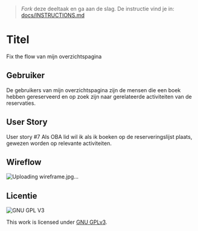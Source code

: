 > _Fork_ deze deeltaak en ga aan de slag. De instructie vind je in: [docs/INSTRUCTIONS.md](docs/INSTRUCTIONS.md)

# Titel
Fix the flow van mijn overzichtspagina

## Gebruiker
De gebruikers van mijn overzichtspagina zijn de mensen die een boek hebben gereserveerd en op zoek zijn naar gerelateerde activiteiten van de reservaties.

## User Story
User story #7
Als OBA lid wil ik als ik boeken op de reserveringslijst plaats, gewezen worden op relevante activiteiten.

## Wireflow

![Uploading wireframe.jpg…]()




## Licentie

![GNU GPL V3](https://www.gnu.org/graphics/gplv3-127x51.png)

This work is licensed under [GNU GPLv3](./LICENSE).

